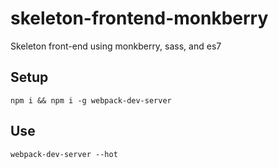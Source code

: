 # skeleton-frontend-monkberry
Skeleton front-end using monkberry, sass, and es7

Setup
-----
`npm i && npm i -g webpack-dev-server`

Use
---
`webpack-dev-server --hot`

